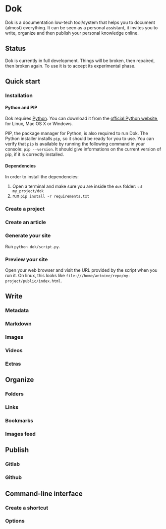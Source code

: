 # Dok

Dok is a documentation low-tech tool/system that helps you to document (almost) everything. It can be seen as a personal assistant, it invites you to write, organize and then publish your personal knowledge online.

## Status

Dok is currently in full development. Things will be broken, then repaired, then broken again. To use it is to accept its experimental phase.

## Quick start

### Installation

#### Python and PIP

Dok requires [Python](https://en.wikipedia.org/wiki/Python_(programming_language)). You can download it from the [official Python website](https://www.python.org/downloads/), for Linux, Mac OS X or Windows.

PIP, the package manager for Python, is also required to run Dok. The Python installer installs `pip`, so it should be ready for you to use. You can verify that `pip` is available by running the following command in your console: `pip --version`. It should give informations on the current version of pip, if it is correctly installed.

#### Dependencies

In order to install the dependencies:
1. Open a terminal and make sure you are inside the `dok` folder: `cd my_project/dok`
2. run `pip install -r requirements.txt`

### Create a project
### Create an article
### Generate your site

Run `python dok/script.py`.

### Preview your site

Open your web browser and visit the URL provided by the script when you run it. On linux, this looks like `file:///home/antoine/repo/my-project/public/index.html`.

## Write
### Metadata
### Markdown
### Images
### Videos
### Extras

## Organize
### Folders
### Links
### Bookmarks
### Images feed

## Publish
### Gitlab
### Github

## Command-line interface
### Create a shortcut
### Options

